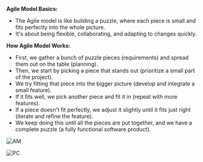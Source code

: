 ﻿**Agile Model Basics:**

- The Agile model is like building a puzzle, where each piece is small and fits perfectly into the whole picture.
- It's about being flexible, collaborating, and adapting to changes quickly.

**How Agile Model Works:**

- First, we gather a bunch of puzzle pieces (requirements) and spread them out on the table (planning).
- Then, we start by picking a piece that stands out (prioritize a small part of the project).
- We try fitting that piece into the bigger picture (develop and integrate a small feature).
- If it fits well, we pick another piece and fit it in (repeat with more features).
- If a piece doesn't fit perfectly, we adjust it slightly until it fits just right (iterate and refine the feature).
- We keep doing this until all the pieces are put together, and we have a complete puzzle (a fully functional software product).

![AM](https://github.com/rhushikesh2000/JAVA_TUTORIAL_/assets/142867318/1c9c5b2a-04ff-4b3e-8cf8-40b1f9e9a01a)




![PC](https://github.com/rhushikesh2000/JAVA_TUTORIAL_/assets/142867318/5b845cb3-0499-47e7-9d42-a6935e46b23f)

